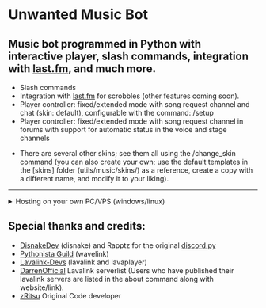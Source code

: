# Unwanted Music Bot
## Music bot programmed in Python with interactive player, slash commands, integration with [last.fm](https://www.last.fm/), and much more.

- Slash commands
- Integration with [last.fm](https://www.last.fm/) for scrobbles (other features coming soon).
- Player controller: fixed/extended mode with song request channel and chat (skin: default), configurable with the command: /setup
- Player controller: fixed/extended mode with song request channel in forums with support for automatic status in the voice and stage channels

* There are several other skins; see them all using the /change_skin command (you can also create your own; use the default templates in the [skins] folder (utils/music/skins/) as a reference, create a copy with a different name, and modify it to your liking).

---

<details>
<summary>
Hosting on your own PC/VPS (windows/linux)
</summary>
<br>

### Requirements:

* Python 3.9, 3.10, or 3.11<br/>
[Download from the Microsoft Store](https://apps.microsoft.com/store/detail/9PJPW5LDXLZ5?hl=pt-br&gl=BR) (Recommended for Windows 10/11 users).<br/>
[Direct download from the official website](https://www.python.org/downloads/release/python-3117/) (Check this option when installing: **Add Python to the PATH**)
* [Git](https://git-scm.com/downloads) (Do not choose the portable version)

* [JDK 17](https://www.azul.com/downloads) or higher (Windows and Linux do not need to be installed, it is downloaded automatically)

`Note: This source requires at least 512MB of RAM and 1GHz of CPU to run normally (if you run Lavalink in the same instance as the bot, assuming the bot is private).`

### Start the bot (quick guide):

* Download this source as a [zip](https://github.com/Oyukihiro/Unwanted.git) and extract it (Or use the command below in the terminal/cmd and then open the folder):
```shell
git clone https://github.com/zRitsu/MuseHeart-MusicBot.git
```
* Double-click the source_setup.sh file (or just setup if your Windows is not displaying file extensions) and wait.</br>
`If you are using Linux, use the command in the terminal:`
```shell
bash source_setup.sh
```
* A file named **example.env** will appear. Edit it and enter the bot's token in the appropriate field (you can also edit other things in this same file if you want to make specific adjustments to the bot).</br>

* Now, just open the source_start_win.bat file to start the bot if your system is Windows. If it's Linux, double-click start.sh (or, if you prefer, run the bot using the command below):
```shell
bash source_start.sh
```

### Notes:

* To update your bot, double-click update.sh (Windows). For Linux, use the command in the shell/terminal:
```shell
bash source_update.sh
```
`When updating, there's a chance that any manual changes you made will be lost (if it's not a fork of this source)...`<br/>

`Note: If you're running the source directly from a Windows machine (and have Git installed), just double-click the source_update.sh file.`
</details>

## Special thanks and credits:

* [DisnakeDev](https://github.com/DisnakeDev) (disnake) and Rapptz for the original [discord.py](https://github.com/Rapptz/discord.py)
* [Pythonista Guild](https://github.com/PythonistaGuild) (wavelink)
* [Lavalink-Devs](https://github.com/lavalink-devs) (lavalink and lavaplayer)
* [DarrenOfficial](https://lavalink-list.darrennathanael.com/) Lavalink serverlist (Users who have published their lavalink servers are listed in the about command along with website/link).
* [zRitsu](https://github.com/zRitsu/MuseHeart-MusicBot) Original Code developer

